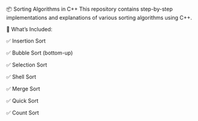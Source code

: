 📦 Sorting Algorithms in C++
This repository contains step-by-step implementations and explanations of various sorting algorithms using C++.

🔧 What’s Included:

✅ Insertion Sort

✅ Bubble Sort (bottom-up)

✅ Selection Sort

✅ Shell Sort

✅ Merge Sort

✅ Quick Sort

✅ Count Sort